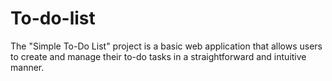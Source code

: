 # To-do-list
The "Simple To-Do List" project is a basic web application that allows users to create and manage their to-do tasks in a straightforward and intuitive manner.
